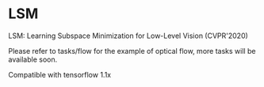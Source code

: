 # LSM

LSM: Learning Subspace Minimization for Low-Level Vision (CVPR'2020)

Please refer to tasks/flow for the example of optical flow, more tasks will be available soon.

Compatible with tensorflow 1.1x
